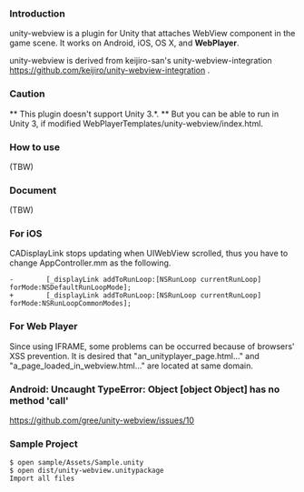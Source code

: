 ### Introduction

unity-webview is a plugin for Unity that attaches WebView component in the game scene. It works on Android, iOS, OS X, and **WebPlayer**.

unity-webview is derived from keijiro-san's unity-webview-integration https://github.com/keijiro/unity-webview-integration .

### Caution ###
** This plugin doesn't support Unity 3.*. **
But you can be able to run in Unity 3, if modified WebPlayerTemplates/unity-webview/index.html.

### How to use

(TBW)

### Document

(TBW)


### For iOS

CADisplayLink stops updating when UIWebView scrolled, thus you have to change AppController.mm as the following.

    -        [_displayLink addToRunLoop:[NSRunLoop currentRunLoop] forMode:NSDefaultRunLoopMode];
    +        [_displayLink addToRunLoop:[NSRunLoop currentRunLoop] forMode:NSRunLoopCommonModes];
    
### For Web Player

Since using IFRAME, some problems can be occurred because of browsers' XSS prevention. It is desired that "an_unityplayer_page.html…" and "a_page_loaded_in_webview.html…" are located at same domain.


### Android: Uncaught TypeError: Object [object Object] has no method 'call'

https://github.com/gree/unity-webview/issues/10

### Sample Project

    $ open sample/Assets/Sample.unity
    $ open dist/unity-webview.unitypackage
    Import all files

